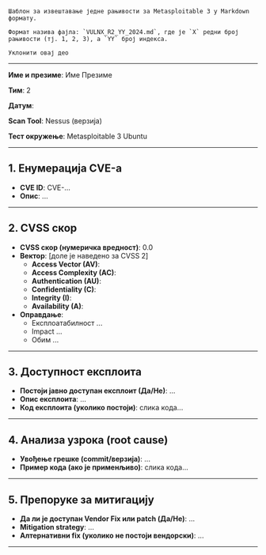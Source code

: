 ```
Шаблон за извештавање једне рањивости за Metasploitable 3 у Markdown формату.

Формат назива фајла: `VULNX_R2_YY_2024.md`, где је `X` редни број рањивости (тј. 1, 2, 3), а `YY` број индекса.

Уклонити овај део
```

---

**Име и презиме**: Име Презиме

**Тим**: 2

**Датум**: 

**Scan Tool**: Nessus (верзија)

**Тест окружење**: Metasploitable 3 Ubuntu

---

## **1. Енумерација CVE-а**

* **CVE ID**: CVE-...
* **Опис**: ...

---

## **2. CVSS скор**

* **CVSS скор (нумеричка вредност)**: 0.0
* **Вектор**: [доле је наведено за CVSS 2]
  - **Access Vector (AV)**:
  - **Access Complexity (AC)**:
  - **Authentication (AU)**:
  - **Confidentiality (C)**:
  - **Integrity (I)**:
  - **Availability (A)**:
* **Оправдање**:
  - Експлоатабилност ...
  - Impact ...
  - Обим ...

---

## **3. Доступност експлоита**

* **Постоји јавно доступан експлоит (Да/Не)**: ...
* **Опис експлоита**:  ...
* **Код експлоита (уколико постоји)**: слика кода...

---

## **4. Анализа узрока (root cause)**

* **Увођење грешке (commit/верзија)**: ...
* **Пример кода (ако је применљиво)**: слика кода...

---

## **5. Препоруке за митигацију**

* **Да ли је доступан Vendor Fix или patch (Да/Не)**: ...
* **Mitigation strategy**: ...
* **Алтернативни fix (уколико не постоји вендорски)**: ...

---